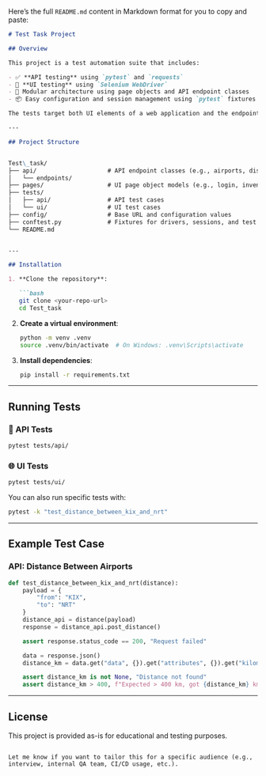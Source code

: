 Here’s the full `README.md` content in Markdown format for you to copy and paste:

```markdown
# Test Task Project

## Overview

This project is a test automation suite that includes:

- ✅ **API testing** using `pytest` and `requests`
- 🎯 **UI testing** using `Selenium WebDriver`
- 🔧 Modular architecture using page objects and API endpoint classes
- 📦 Easy configuration and session management using `pytest` fixtures

The tests target both UI elements of a web application and the endpoints of the Airport Gap API ([https://airportgap.com/docs](https://airportgap.com/docs)).

---

## Project Structure


Test\_task/
├── api/                    # API endpoint classes (e.g., airports, distance)
│   └── endpoints/
├── pages/                  # UI page object models (e.g., login, inventory)
├── tests/
│   ├── api/                # API test cases
│   └── ui/                 # UI test cases
├── config/                 # Base URL and configuration values
├── conftest.py             # Fixtures for drivers, sessions, and test setup
└── README.md


---

## Installation

1. **Clone the repository**:

   ```bash
   git clone <your-repo-url>
   cd Test_task
````

2. **Create a virtual environment**:

   ```bash
   python -m venv .venv
   source .venv/bin/activate  # On Windows: .venv\Scripts\activate
   ```

3. **Install dependencies**:

   ```bash
   pip install -r requirements.txt
   ```

---

## Running Tests

### 🧪 API Tests

```bash
pytest tests/api/
```

### 🌐 UI Tests

```bash
pytest tests/ui/
```

You can also run specific tests with:

```bash
pytest -k "test_distance_between_kix_and_nrt"
```

---

## Example Test Case

### API: Distance Between Airports

```python
def test_distance_between_kix_and_nrt(distance):
    payload = {
        "from": "KIX",
        "to": "NRT"
    }
    distance_api = distance(payload)
    response = distance_api.post_distance()

    assert response.status_code == 200, "Request failed"

    data = response.json()
    distance_km = data.get("data", {}).get("attributes", {}).get("kilometers")

    assert distance_km is not None, "Distance not found"
    assert distance_km > 400, f"Expected > 400 km, got {distance_km} km"
```

---

## License

This project is provided as-is for educational and testing purposes.

```

Let me know if you want to tailor this for a specific audience (e.g., interview, internal QA team, CI/CD usage, etc.).
```
